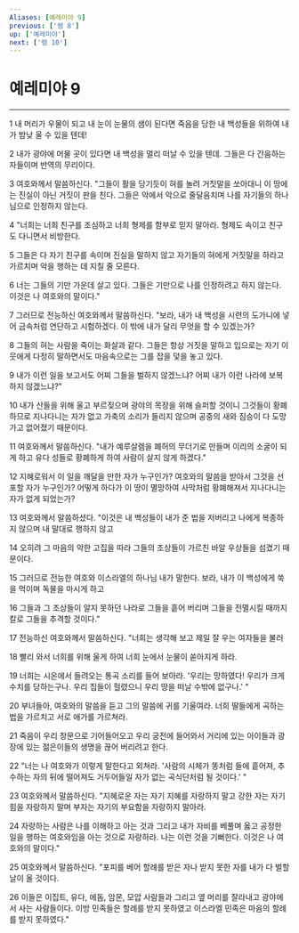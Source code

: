 ```yaml
---
Aliases: [예레미야 9]
previous: ['렘 8']
up: ['예레미야']
next: ['렘 10']
---
```

# 예레미야 9

***


1 내 머리가 우물이 되고 내 눈이 눈물의 샘이 된다면 죽음을 당한 내 백성들을 위하여 내가 밤낮 울 수 있을 텐데! 

2 내가 광야에 머물 곳이 있다면 내 백성을 멀리 떠날 수 있을 텐데. 그들은 다 간음하는 자들이며 반역의 무리이다. 

3 여호와께서 말씀하신다. "그들이 활을 당기듯이 혀를 놀려 거짓말을 쏘아대니 이 땅에는 진실이 아닌 거짓이 판을 친다. 그들은 악에서 악으로 줄달음치며 나를 자기들의 하나님으로 인정하지 않는다. 

4 "너희는 너희 친구를 조심하고 너희 형제를 함부로 믿지 말아라. 형제도 속이고 친구도 다니면서 비방한다. 

5 그들은 다 자기 친구를 속이며 진실을 말하지 않고 자기들의 혀에게 거짓말을 하라고 가르치며 악을 행하는 데 지칠 줄 모른다. 

6 너는 그들의 기만 가운데 살고 있다. 그들은 기만으로 나를 인정하려고 하지 않는다. 이것은 나 여호와의 말이다." 

7 그러므로 전능하신 여호와께서 말씀하신다. "보라, 내가 내 백성을 시련의 도가니에 넣어 금속처럼 연단하고 시험하겠다. 이 밖에 내가 달리 무엇을 할 수 있겠는가? 

8 그들의 혀는 사람을 죽이는 화살과 같다. 그들은 항상 거짓을 말하고 입으로는 자기 이웃에게 다정히 말하면서도 마음속으로는 그를 잡을 덫을 놓고 있다. 

9 내가 이런 일을 보고서도 어찌 그들을 벌하지 않겠느냐? 어찌 내가 이런 나라에 보복하지 않겠느냐?" 

10 내가 산들을 위해 울고 부르짖으며 광야의 목장을 위해 슬퍼할 것이니 그것들이 황폐하므로 지나다니는 자가 없고 가축의 소리가 들리지 않으며 공중의 새와 짐승이 다 도망가고 없어졌기 때문이다. 

11 여호와께서 말씀하신다. "내가 예루살렘을 폐허의 무더기로 만들며 이리의 소굴이 되게 하고 유다 성들로 황폐하게 하여 사람이 살지 않게 하겠다." 

12 지혜로워서 이 일을 깨달을 만한 자가 누구인가? 여호와의 말씀을 받아서 그것을 선포할 자가 누구인가? 어떻게 하다가 이 땅이 멸망하여 사막처럼 황폐해져서 지나다니는 자가 없게 되었는가? 

13 여호와께서 말씀하셨다. "이것은 내 백성들이 내가 준 법을 저버리고 나에게 복종하지 않으며 내 말대로 행하지 않고 

14 오히려 그 마음의 악한 고집을 따라 그들의 조상들이 가르친 바알 우상들을 섬겼기 때문이다. 

15 그러므로 전능한 여호와 이스라엘의 하나님 내가 말한다. 보라, 내가 이 백성에게 쑥을 먹이며 독물을 마시게 하고 

16 그들과 그 조상들이 알지 못하던 나라로 그들을 흩어 버리며 그들을 전멸시킬 때까지 칼로 그들을 추격할 것이다." 

17 전능하신 여호와께서 말씀하신다. "너희는 생각해 보고 제일 잘 우는 여자들을 불러 

18 빨리 와서 너희를 위해 울게 하여 너희 눈에서 눈물이 쏟아지게 하라. 

19 너희는 시온에서 들려오는 통곡 소리를 들어 보아라. '우리는 망하였다! 우리가 크게 수치를 당하는구나. 우리 집들이 헐렸으니 우리 땅을 떠날 수밖에 없구나.' " 

20 부녀들아, 여호와의 말씀을 듣고 그의 말씀에 귀를 기울여라. 너희 딸들에게 곡하는 법을 가르치고 서로 애가를 가르쳐라. 

21 죽음이 우리 창문으로 기어들어오고 우리 궁전에 들어와서 거리에 있는 아이들과 광장에 있는 젊은이들의 생명을 끊어 버리려고 한다. 

22 "너는 나 여호와가 이렇게 말한다고 외쳐라. '사람의 시체가 똥처럼 들에 흩어져, 추수하는 자의 뒤에 떨어져도 거두어들일 자가 없는 곡식단처럼 될 것이다.' " 

23 여호와께서 말씀하신다. "지혜로운 자는 자기 지혜를 자랑하지 말고 강한 자는 자기 힘을 자랑하지 말며 부자는 자기의 부요함을 자랑하지 말아라. 

24 자랑하는 사람은 나를 이해하고 아는 것과 그리고 내가 자비를 베풀며 옳고 공정한 일을 행하는 여호와임을 아는 것으로 자랑하라. 나는 이런 것을 기뻐한다. 이것은 나 여호와의 말이다." 

25 여호와께서 말씀하신다. "포피를 베어 할례를 받은 자나 받지 못한 자를 내가 다 벌할 날이 올 것이다. 

26 이들은 이집트, 유다, 에돔, 암몬, 모압 사람들과 그리고 옆 머리를 잘라내고 광야에서 사는 사람들이다. 이방 민족들은 할례를 받지 못하였고 이스라엘 민족은 마음의 할례를 받지 못하였다."
